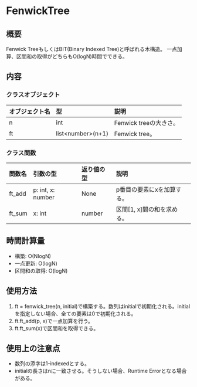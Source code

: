# FenwickTree

## 概要
Fenwick TreeもしくはBIT(Binary Indexed Tree)と呼ばれる木構造。
一点加算、区間和の取得がどちらもO(logN)時間でできる。

## 内容
### クラスオブジェクト
|オブジェクト名|型|説明|
|:--|:--|:--|
|n|int|Fenwick treeの大きさ。|
|ft|list\<number\>(n+1)|Fenwick tree。|
### クラス関数
|関数名|引数の型|返り値の型|説明|
|:-|:-|:-|:-|
|ft_add|p: int, x: number|None|p番目の要素にxを加算する。|
|ft_sum|x: int|number|区間[1, x]間の和を求める。|

## 時間計算量
<ul>
  <li>構築: O(NlogN)</li>
  <li>一点更新: O(logN)</li>
  <li>区間和の取得: O(logN)</li>
</ul>

## 使用方法
<ol>
  <li>ft = fenwick_tree(n, initial)で構築する。数列はinitialで初期化される。initialを指定しない場合、全ての要素は0で初期化される。</li>
  <li>ft.ft_add(p, x)で一点加算を行う。</li>
  <li>ft.ft_sum(x)で区間和を取得できる。</li>
</ol>

## 使用上の注意点
<ul>
  <li>数列の添字は1-indexedとする。</li>
  <li>initialの長さはnに一致させる。そうしない場合、Runtime Errorとなる場合がある。</li>
</ul>

